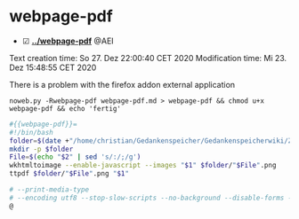 # webpage-pdf

* ☑ **[../webpage-pdf](./webpage-pdf)** @AEI 

Text creation time:
So 27. Dez 22:00:40 CET 2020
Modification time:
Mi 23. Dez 15:48:55 CET 2020
 
 There is a problem with the firefox addon external application

``noweb.py -Rwebpage-pdf webpage-pdf.md > webpage-pdf && chmod u+x webpage-pdf && echo 'fertig'``

```bash
#{{webpage-pdf}}=
#!/bin/bash
folder=$(date +"/home/christian/Gedankenspeicher/Gedankenspeicherwiki/Zettelkasten/%Y/%m/%d")
mkdir -p $folder
File=$(echo "$2" | sed 's/:/;/g')
wkhtmltoimage --enable-javascript --images "$1" $folder/"$File".png
ttpdf $folder/"$File".png "$1"

# --print-media-type
# --encoding utf8 --stop-slow-scripts --no-background --disable-forms --footer-center '[page]/[toPage]' -L 4cm -R 4cm --minimum-font-size 17
@
```

